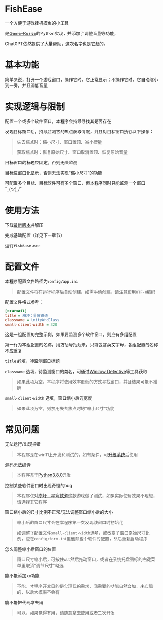 # FishEase

一个方便于游戏挂机摸鱼的小工具

是[Game-Resize](https://github.com/ZeroJehovah/Game-Resize)的Python实现，并添加了调整音量等功能。

ChatGPT依然提供了大量帮助，这次名字也是它起的。


# 基本功能

简单来说，打开一个游戏窗口，操作它时，它正常显示；不操作它时，它自动缩小到一旁，并且调低音量


# 实现逻辑与限制

配置一个或多个软件窗口，本程序会持续寻找其是否存在

发现目标窗口后，持续监测它的焦点获取情况，并且对目标窗口执行以下操作：

> 失去焦点时：缩小尺寸、窗口置顶、减小音量
>
> 获取焦点时：恢复原始尺寸、窗口取消置顶、恢复原始音量

目标窗口的标题应固定，否则无法监测

目标应窗口化显示，否则无法实现“缩小尺寸”的功能

可配置多个目标、目标软件可有多个窗口，但本程序同时只能监测一个窗口¯\_(ツ)_/¯


# 使用方法

下载[最新版本](https://github.com/ZeroJehovah/FishEase/releases)并解压

完成基础配置（详见下一章节）

运行```FishEase.exe```


# 配置文件

本程序配置文件路径为```config/app.ini```

> 配置文件将在运行程序后自动创建，如需手动创建，请注意使用```UTF-8```编码

配置文件格式参考：

```ini
[StarRail]
title = 崩坏：星穹铁道
classname = UnityWndClass
small-client-width = 320
```

这是一组配置的完整示例，如果要监测多个软件窗口，则应有多组配置

第一行为本组配置的名称，用方括号括起来，只能包含英文字母，各组配置的名称不应重复

```title``` 必填，待监测窗口标题

```classname``` 选填，待监测窗口的类名，可通过[Window Detective](https://windowdetective.sourceforge.io/)等工具获取

> 如果此项为空，本程序将使用效率更低的方式寻找窗口，并且结果可能不准确

```small-client-width``` 选填，窗口缩小后的宽度

> 如果此项为空，则禁用失去焦点时的“缩小尺寸”功能


# 常见问题

无法运行/出现报错

> 本程序是在win11上开发和测试的，如有条件，可[升级系统](https://www.microsoft.com/zh-cn/windows/get-windows-11)后使用

源码无法编译

> 本程序基于[Python3.8.0](https://www.python.org/downloads/release/python-380/)开发

控制某些软件窗口时出现奇怪的bug

> 本程序仅对[崩坏：星穹铁道](https://sr.mihoyo.com/)这款游戏做了测试，如果实际使用效果不理想，请选择其它程序

窗口缩小后的尺寸比例不正常/无法调整窗口缩小后的大小

> 缩小后的窗口尺寸会在本程序第一次发现该窗口时初始化
> 
> 如调整了配置文件```small-client-width```选项，或改变了窗口原始尺寸比例，应在```config/form.ini```里删除这个软件的配置，然后重新启动程序

怎么调整缩小后窗口的位置

> 窗口尺寸缩小后，可按住```Alt```然后拖动窗口，或者在系统托盘图标的右键菜单里取消“调节尺寸”勾选

能不能添加xx功能

> 不能，本程序开发目的是实现我的需求，我需要的功能自然会加，未实现的，以后大概率不会有

能不能把代码拿去用

> 可以，如果觉得有用，请随意拿去使用或者二次开发
